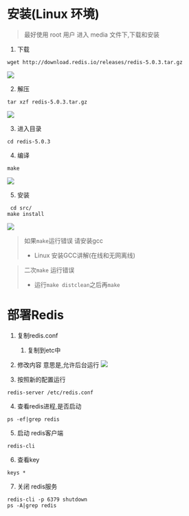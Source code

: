 # 安装(Linux 环境)
> 最好使用 root 用户 进入 media 文件下,下载和安装
1. 下载 

```
wget http://download.redis.io/releases/redis-5.0.3.tar.gz
```
![](https://upload-images.jianshu.io/upload_images/13055171-1d91df9eef8ddfcf.png?imageMogr2/auto-orient/strip%7CimageView2/2/w/1240)


2. 解压
```
tar xzf redis-5.0.3.tar.gz
```
![](https://upload-images.jianshu.io/upload_images/13055171-4969a9f52ead331b.png?imageMogr2/auto-orient/strip%7CimageView2/2/w/1240)


3. 进入目录
```
cd redis-5.0.3
```
4. 编译
```
make
```
![](https://upload-images.jianshu.io/upload_images/13055171-3c70b1533fcb943a.png?imageMogr2/auto-orient/strip%7CimageView2/2/w/1240)


5.  安装

```
 cd src/
make install
```

![](https://upload-images.jianshu.io/upload_images/13055171-dbe3adf033f51476.png?imageMogr2/auto-orient/strip%7CimageView2/2/w/1240)



> 如果`make`运行错误 请安装gcc
> * Linux 安装GCC讲解(在线和无网离线)

> 二次`make` 运行错误
> *  运行`make distclean`之后再`make`

# 部署Redis
1. 复制redis.conf
    1. 复制到etc中
2. 修改内容
    意思是,允许后台运行
![](https://upload-images.jianshu.io/upload_images/13055171-caba87a1edcc24d5.png?imageMogr2/auto-orient/strip%7CimageView2/2/w/1240)

3. 按照新的配置运行
````
redis-server /etc/redis.conf
````
4. 查看redis进程,是否启动
````
ps -ef|grep redis

````
5. 启动  redis客户端
```
redis-cli

```
6. 查看key
```
keys *
```
7. 关闭 redis服务

```
redis-cli -p 6379 shutdown
ps -A|grep redis
```
